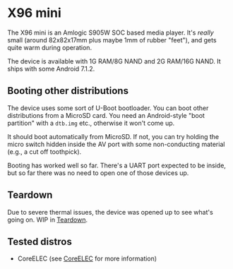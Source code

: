 # X96 mini

The X96 mini is an Amlogic S905W SOC based media player. It's *really* small (around 82x82x17mm plus maybe 1mm of rubber "feet"), and gets quite warm during operation.

The device is available with 1G RAM/8G NAND and 2G RAM/16G NAND. It ships with some Android 7.1.2.


## Booting other distributions

The device uses some sort of U-Boot bootloader. You can boot other distributions from a MicroSD card. You need an Android-style "boot partition" with a `dtb.img` etc., otherwise it won't come up.

It should boot automatically from MicroSD. If not, you can try holding the micro switch hidden inside the AV port with some non-conducting material (e.g., a cut off toothpick).

Booting has worked well so far. There's a UART port expected to be inside, but so far there was no need to open one of those devices up.


## Teardown

Due to severe thermal issues, the device was opened up to see what's going on. WIP in [Teardown](Teardown.md).


## Tested distros

- CoreELEC (see [CoreELEC](CoreELEC.md) for more information)
